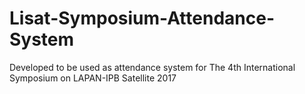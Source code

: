 # Lisat-Symposium-Attendance-System
Developed to be used as attendance system for The 4th International Symposium on LAPAN-IPB Satellite 2017
